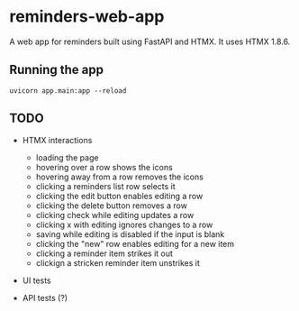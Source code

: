 # reminders-web-app

A web app for reminders built using FastAPI and HTMX.
It uses HTMX 1.8.6.


## Running the app

```
uvicorn app.main:app --reload
```


## TODO

* HTMX interactions
  * loading the page
  * hovering over a row shows the icons
  * hovering away from a row removes the icons
  * clicking a reminders list row selects it
  * clicking the edit button enables editing a row
  * clicking the delete button removes a row
  * clicking check while editing updates a row
  * clicking x with editing ignores changes to a row
  * saving while editing is disabled if the input is blank
  * clicking the "new" row enables editing for a new item
  * clicking a reminder item strikes it out
  * clickign a stricken reminder item unstrikes it

* UI tests
* API tests (?)
